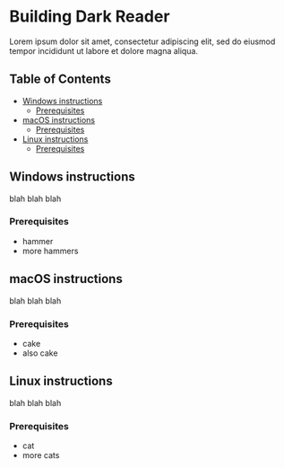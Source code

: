 # Building Dark Reader

Lorem ipsum dolor sit amet, consectetur adipiscing elit, sed do eiusmod tempor incididunt ut labore et dolore magna aliqua.

## Table of Contents
- [Windows instructions](https://github.com/AndrewDaGuy/darkreader/blob/Building-Patch/BUILDING.md#windows-instructions)
  - [Prerequisites](https://github.com/AndrewDaGuy/darkreader/blob/Building-Patch/BUILDING.md#windows-prerequisites)
- [macOS instructions](https://github.com/AndrewDaGuy/darkreader/blob/Building-Patch/BUILDING.md#macos-instructions)
  - [Prerequisites](https://github.com/AndrewDaGuy/darkreader/blob/Building-Patch/BUILDING.md#macos-prerequisites)
- [Linux instructions](https://github.com/AndrewDaGuy/darkreader/blob/Building-Patch/BUILDING.md#unix--linux-instructions)
  - [Prerequisites](https://github.com/AndrewDaGuy/darkreader/blob/Building-Patch/BUILDING.md#unix--linux-prerequisites)

## Windows instructions

blah blah blah

### Prerequisites

- hammer
- more hammers

## macOS instructions

blah blah blah

### Prerequisites

- cake
- also cake

## Linux instructions

blah blah blah

### Prerequisites

- cat
- more cats
